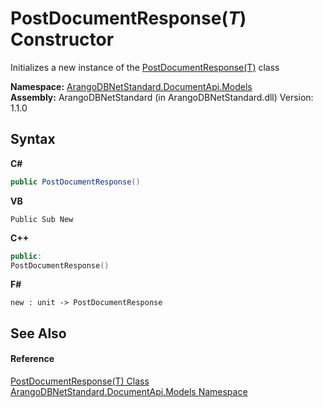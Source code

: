 # PostDocumentResponse(*T*) Constructor 
 

Initializes a new instance of the <a href="dc495571-5b0b-31ca-ccf9-e0c1d4addb80">PostDocumentResponse(T)</a> class

**Namespace:**&nbsp;<a href="81a73561-cfc6-64b8-9923-29f0333f4867">ArangoDBNetStandard.DocumentApi.Models</a><br />**Assembly:**&nbsp;ArangoDBNetStandard (in ArangoDBNetStandard.dll) Version: 1.1.0

## Syntax

**C#**<br />
``` C#
public PostDocumentResponse()
```

**VB**<br />
``` VB
Public Sub New
```

**C++**<br />
``` C++
public:
PostDocumentResponse()
```

**F#**<br />
``` F#
new : unit -> PostDocumentResponse
```


## See Also


#### Reference
<a href="dc495571-5b0b-31ca-ccf9-e0c1d4addb80">PostDocumentResponse(T) Class</a><br /><a href="81a73561-cfc6-64b8-9923-29f0333f4867">ArangoDBNetStandard.DocumentApi.Models Namespace</a><br />